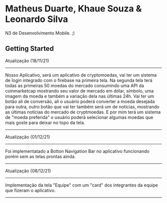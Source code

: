 # Matheus Duarte, Khaue Souza & Leonardo Silva

N3 de Desenvolvimento Mobile. ;)

## Getting Started

Atualização (18/11/21)
***
Nosso Aplicativo, será um aplicativo de cryptomoedas, vai ter um sistema de login integrado com o firebase na primeira tela. Na segunda tela terá todas as primeiras 50 moedas do mercado consumindo uma API da coinmarketcap mostrando seu valor de mercado em dólar, símbolo, uma imagem da moeda e também a variação dela nas últimas 24h. Vai ter um botão ali de conversão, ali o usuário poderá converter a moeda desejada para outra, outro botão que vai ter também será um de notícias, mostrando as últimas notícias do mercado de cryptmoedas.
E por mim terá um sistema de "moeda preferida" o usuário poderá selecionar algumas moedas que mais goste para deixar no topo da tela.
***

Atualização (01/12/21)
***
Foi implementatado a Botton Navigation Bar no aplicativo funcionando porém sem as telas prontas ainda.
***

Atualização (08/12/21)
***
Implementação da tela "Equipe" com um "card" dos integrantes da equipe que fizeram o aplicativo. 
***
